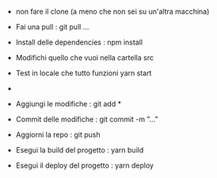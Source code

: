 - non fare il clone (a meno che non sei su un'altra macchina)
- Fai una pull : git pull ...
- Install delle dependencies : npm install

- Modifichi quello che vuoi nella cartella src
- Test in locale che tutto funzioni yarn start
-
- Aggiungi le modifiche : git add *
- Commit delle modifiche : git commit -m ”...”
- Aggiorni la repo : git push

- Esegui la build del progetto : yarn build
- Esegui il deploy del progetto : yarn deploy